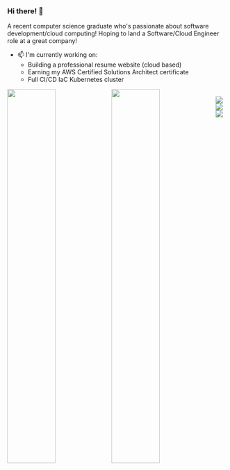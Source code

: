 ### Hi there! 👋

A recent computer science graduate who's passionate about software development/cloud computing! Hoping to land a Software/Cloud Engineer role at a great company!

- 📫 I'm currently working on:
  - Building a professional resume website (cloud based)
  - Earning my AWS Certified Solutions Architect certificate
  - Full CI/CD IaC Kubernetes cluster

<img align="left" width="47%" src="https://github-readme-stats.vercel.app/api?username=cameroncarlg&show_icons=true&theme=radical" />

<img align="left" width="47%" src="https://github-readme-stats.vercel.app/api/top-langs/?username=cameroncarlg&layout=compact" />

<br />

<img align="left" src="https://img.shields.io/badge/javascript-%23323330.svg?style=for-the-badge&logo=javascript&logoColor=%23F7DF1E" />

<img align="left" src="https://img.shields.io/badge/python-3670A0?style=for-the-badge&logo=python&logoColor=ffdd54" />

<img align="left" src="https://img.shields.io/badge/node.js-6DA55F?style=for-the-badge&logo=node.js&logoColor=white" />


<!--
**cameroncarlg/cameroncarlg** is a ✨ _special_ ✨ repository because its `README.md` (this file) appears on your GitHub profile.

Here are some ideas to get you started:

- 🔭 I’m currently working on ...
- 🌱 I’m currently learning ...
- 👯 I’m looking to collaborate on ...
- 🤔 I’m looking for help with ...
- 💬 Ask me about ...
- 📫 How to reach me: ...
- 😄 Pronouns: ...
- ⚡ Fun fact: ...
-->
